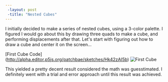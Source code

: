 ```yaml
---
 -layout: post
 -title: "Nested Cubes"
---
```


I initially decided to make a series of nested cubes, using a 3-color palette. I figured I would go about this by drawing three quads to make a cube, and performing displacements after that. Let's start with figuring out how to draw a cube and center it on the screen... 

[First Cube Code] (http://alpha.editor.p5js.org/patchbae/sketches/Hk42zAI5b)
![First Cube](https:/patchbae.github.io/images/FirstCubeCode.png)

This yielded a pretty decent result considered the math was guesstimated. I definitely went with a trial and error approach until this result was achieved. 


